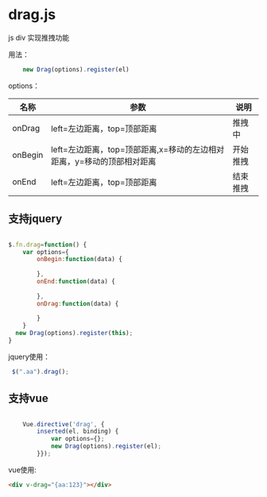 # drag.js
js div 实现推拽功能

用法：
```javascript
    new Drag(options).register(el)
```

options：

| 名称 | 参数 | 说明 |
|---|----|----|
|onDrag|left=左边距离，top=顶部距离|推拽中|
|onBegin|left=左边距离，top=顶部距离,x=移动的左边相对距离，y=移动的顶部相对距离|开始推拽|
|onEnd|left=左边距离，top=顶部距离|结束推拽|

## 支持jquery
```javascript

$.fn.drag=function() {
    var options={
        onBegin:function(data) {
          
        },
        onEnd:function(data) {
          
        },
        onDrag:function(data) {
          
        }
    }
  new Drag(options).register(this);
}
```

jquery使用：
```javascript
 $(".aa").drag();
```

## 支持vue
```javascript

    Vue.directive('drag', {
        inserted(el, binding) {
            var options={};
            new Drag(options).register(el);
        }});
```

vue使用:
```html
<div v-drag="{aa:123}"></div>
```